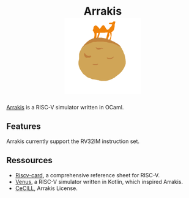 <h1 align="center">
    Arrakis
    <br>
    <img src="./imgs/logo.png" width="200" />
    </br>
</h1>

[Arrakis](https://en.wikipedia.org/wiki/Arrakis) is a RISC-V simulator written
in OCaml.

## Features

Arrakis currently support the RV32IM instruction set.

## Ressources
* [Riscv-card](https://github.com/jameslzhu/riscv-card), a comprehensive
  reference sheet for RISC-V.
* [Venus](https://github.com/kvakil/venus), a RISC-V simulator written in
  Kotlin, which inspired Arrakis.
* [CeCILL](http://www.cecill.info/index.en.html), Arrakis License.
